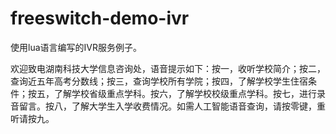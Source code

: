 # freeswitch-demo-ivr
使用lua语言编写的IVR服务例子。

欢迎致电湖南科技大学信息咨询处，语音提示如下：按一，收听学校简介；按二，查询近五年高考分数线；按三，查询学校所有学院；按四，了解学校学生住宿条件；按五，了解学校省级重点学科。按六，了解学校校级重点学科。按七，进行录音留言。按八，了解大学生入学收费情况。如需人工智能语音查询，请按零键，重听请按九。
